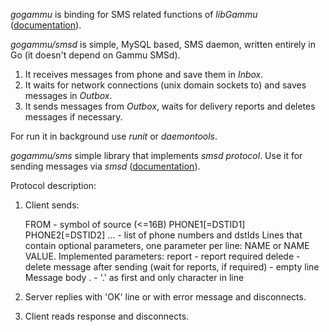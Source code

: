 *gogammu* is binding for SMS related functions of *libGammu*
([documentation](http://gopkgdoc.appspot.com/pkg/github.com/ziutek/gogammu)).

*gogammu/smsd* is simple, MySQL based, SMS daemon, written entirely in Go (it
doesn't depend on Gammu SMSd).

1. It receives messages from phone and save them in *Inbox*.
2. It waits for network connections (unix domain sockets to) and saves messages
in *Outbox*.
3. It sends messages from *Outbox*, waits for delivery reports and deletes
messages if necessary.

For run it in background use *runit* or *daemontools*.

*gogammu/sms* simple library that implements *smsd protocol*. Use it for sending
messages via *smsd*
([documentation](http://gopkgdoc.appspot.com/pkg/github.com/ziutek/gogammu/sms)).

Protocol description:

1. Client sends:

	FROM                                - symbol of source (<=16B)
	PHONE1[=DSTID1] PHONE2[=DSTID2] ... - list of phone numbers and dstIds
	Lines that contain optional parameters, one parameter per line: NAME or
	NAME VALUE. Implemented parameters:
	report        - report required
	delede        - delete message after sending (wait for reports, if required)
	              - empty line
	Message body
	.             - '.' as first and only character in line

2. Server replies with 'OK' line or with error message and disconnects.

3. Client reads response and disconnects.
